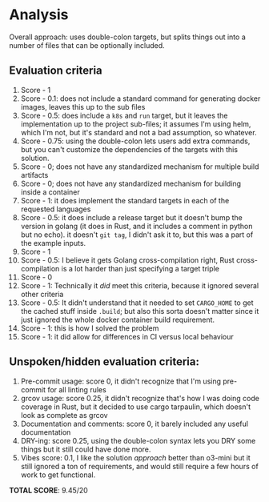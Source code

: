 # Analysis

Overall approach: uses double-colon targets, but splits things out into a number of files that can be optionally
included.

## Evaluation criteria

1.  Score - 1
2.  Score - 0.1: does not include a standard command for generating docker images, leaves this up to the sub files
3.  Score - 0.5: does include a `k8s` and `run` target, but it leaves the implementation up to the project sub-files; it
    assumes I'm using helm, which I'm not, but it's standard and not a bad assumption, so whatever.
4.  Score - 0.75: using the double-colon lets users add extra commands, but you can't customize the dependencies of the
    targets with this solution.
5.  Score - 0; does not have any standardized mechanism for multiple build artifacts
6.  Score - 0; does not have any standardized mechanism for building inside a container
7.  Score - 1: it does implement the standard targets in each of the requested languages
8.  Score - 0.5: it does include a release target but it doesn't bump the version in golang (it does in Rust, and it
    includes a comment in python but no echo).  it doesn't `git tag`, I didn't ask it to, but this was a part of the
    example inputs.
9.  Score - 1
10. Score - 0.5: I believe it gets Golang cross-compilation right, Rust cross-compilation is a lot harder than just
    specifying a target triple
11. Score - 0
12. Score - 1: Technically it _did_ meet this criteria, because it ignored several other criteria
13. Score - 0.5: It didn't understand that it needed to set `CARGO_HOME` to get the cached stuff inside `.build`; but
    also this sorta doesn't matter since it just ignored the whole docker container build requirement.
14. Score - 1: this is how I solved the problem
15. Score - 1: it did allow for differences in CI versus local behaviour

## Unspoken/hidden evaluation criteria:

1.  Pre-commit usage: score 0, it didn't recognize that I'm using pre-commit for all linting rules
2.  grcov usage: score 0.25, it didn't recognize that's how I was doing code coverage in Rust, but it decided to use
    cargo tarpaulin, which doesn't look as complete as grcov
3.  Documentation and comments: score 0, it barely included any useful documentation
4.  DRY-ing: score 0.25, using the double-colon syntax lets you DRY some things but it still could have done more.
5.  Vibes score: 0.1, I like the solution _approach_ better than o3-mini but it still ignored a ton of requirements,
    and would still require a few hours of work to get functional.

**TOTAL SCORE**: 9.45/20
